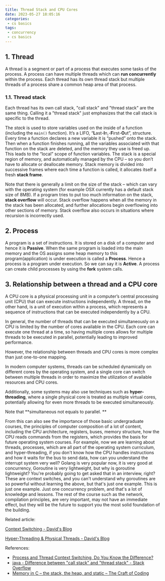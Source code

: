 ```yaml
---
title: Thread Stack and CPU Cores
date: 2023-05-27 18:05:16
categories:
 - cs basics
tags:
 - concurrency
 - cs basics
---
```


## 1. Thread

A thread is a segment or part of a process that executes some tasks of the process. A process can have multiple threads which can **run concurrently** within the process. Each thread has its own thread stack but multiple threads of a process share a common heap area of that process.

### 1.1. Thread stack

Each thread has its own call stack, "call stack" and "thread stack" are the same thing. Calling it a "thread stack" just emphasizes that the call stack is specific to the thread. 

The *stack* is used to store variables used on the inside of a function (including the `main()` function). It’s a LIFO, “**L**ast-**I**n,-**F**irst-**O**ut”, structure. Every time a function declares a new variable it is “pushed” onto the stack. Then when a function finishes running, all the variables associated with that function on the stack are deleted, and the memory they use is freed up. This leads to the “local” scope of function variables. The stack is a special region of memory, and automatically managed by the CPU – so you don’t have to allocate or deallocate memory. Stack memory is divided into successive frames where each time a function is called, it allocates itself a fresh **stack frame**. 

Note that there is generally a limit on the size of the stack – which can vary with the operating system (for example OSX currently has a default stack size of 8MB). If a program tries to put too much information on the stack, **stack overflow** will occur. Stack overflow happens when all the memory in the stack has been allocated, and further allocations begin overflowing into other sections of memory. Stack overflow also occurs in situations where recursion is incorrectly used.

## 2. Process

A program is a set of instructions. It is stored on a disk of a computer and hence it is **Passive**. When the same program is loaded into the main memory and the OS assigns some heap memory to this program(application) is under execution is called a **Process**. Hence a process is a program under execution. So we can say it is **Active**. A process can create child processes by using the **fork** system calls. 

## 3. Relationship between a thread and a CPU core

A CPU core is a physical processing unit in a computer’s central processing unit (CPU) that can execute instructions independently. A thread, on the other hand, is a unit of execution within a process, which represents a sequence of instructions that can be executed independently by a CPU.

In general, the number of threads that can be executed simultaneously on a CPU is limited by the number of cores available in the CPU. Each core can execute one thread at a time, so having multiple cores allows for multiple threads to be executed in parallel, potentially leading to improved performance. 

However, the relationship between threads and CPU cores is more complex than just one-to-one mapping.

In modern computer systems, threads can be scheduled dynamically on different cores by the operating system, and a single core can switch between multiple threads in order to maximize the utilization of available resources and CPU cores.

Additionally, some systems may also use techniques such as **hyper-threading**, where a single physical core is treated as multiple virtual cores, potentially allowing for even more threads to be executed simultaneously. 

Note that **simultaneous not equals to parallel. **

From this can also see the importance of those basic undergraduate courses, the principles of computer composition of a lot of content, including the CPU architecture, registers, buses, memory structure, how the CPU reads commands from the registers, which provides the basis for future operating system courses. For example, now we are learning about threads, processes, which are all part of the operating system curriculum, and hyper-threading, if you don't know how the CPU handles instructions and how it waits for the bus to send data, how can you understand the interrupt system very well? Golang is very popular now, it is very good at concurrency, Goroutine is very lightweight, but why is goroutine lightweight? You're probably going to get asked that in an interview, right? These are context switches, and you can't understand why goroutines are so powerful without learning the above, but that's just one example. This is just one example. Just one concurrency problem, and that's a lot of knowledge and lessons. The rest of the course such as the network, compilation principles, are very important, may not have an immediate effect, but they will be the future to support you the most solid foundation of the building.

Related article: 

[Context Switching - David's Blog](https://davidzhu.xyz/post/cs-basics/008-context-switching/)

[Hyper-Threading & Physical Threads - David's Blog](https://davidzhu.xyz/post/cs-basics/006-cpu-architecture/)

References:

- [Process and Thread Context Switching, Do You Know the Difference? ](https://medium.com/javarevisited/process-and-thread-context-switching-do-you-know-the-difference-updated-8fd93877dff6)
- [java - Difference between "call stack" and "thread stack" - Stack Overflow](https://stackoverflow.com/questions/31145052/difference-between-call-stack-and-thread-stack)
- [Memory in C – the stack, the heap, and static – The Craft of Coding](https://craftofcoding.wordpress.com/2015/12/07/memory-in-c-the-stack-the-heap-and-static/)

